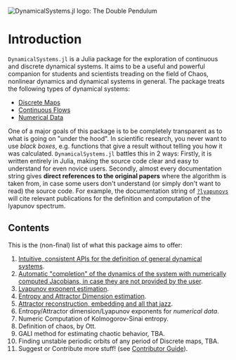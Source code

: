 ![DynamicalSystems.jl logo: The Double Pendulum](https://i.imgur.com/nFQFdB0.gif)

# Introduction
`DynamicalSystems.jl` is a Julia package for the exploration of continuous and discrete dynamical systems. It aims to be a useful and powerful companion for students and scientists treading
on the field of Chaos, nonlinear dynamics and dynamical systems in general. The package
treats the following types of dynamical systems:
* [Discrete Maps](system_definition/#discrete-systems)
* [Continuous Flows](system_definition/#continuous-systems)
* [Numerical Data](system_definition/#numerical-data)

One of a major goals of this package is to be completely transparent as to what is
going on "under the hood". In scientific research, you never want to use *black boxes*,
e.g. functions that give a result without telling you how it was calculated. `DynamicalSystems.jl` battles this in 2 ways: Firstly, it is written entirely in Julia,
making the source code clear and easy to understand for even novice users. Secondly,
almost every documentation string gives
**direct references to the original papers** where the algorithm is taken from, in case some users don't understand (or simply don't want to read) the source code. For example,
the documentation string of [`?lyapunovs`](https://datseris.github.io/DynamicalSystems.jl/latest/lyapunovs/#DynamicalSystems.lyapunovs) will cite relevant publications for the definition and computation of the lyapunov spectrum.

## Contents
This is the (non-final) list of what this package aims to offer:

1. [Intuitive, consistent APIs for the definition of general dynamical systems](system_definition).
2. [Automatic "completion" of the dynamics of the system with numerically computed Jacobians, in case they are not provided by the user](system_definition).
3. [Lyapunov exponent estimation](lyapunovs).
4. [Entropy and Attractor Dimension estimation](entropies).
6. [Attractor reconstruction, embedding and all that jazz](nlts).
6. Entropy/Attractor dimension/Lyapunov exponents for *numerical data*.
7. Numeric Computation of Kolmogorov-Sinai entropy.
8. Definition of chaos, by Ott.
9. GALI method for estimating chaotic behavior, TBA.
1. Finding unstable periodic orbits of any period of Discrete maps, TBA.
8. Suggest or Contribute more stuff! (see [Contributor Guide](contributors_guide)).
